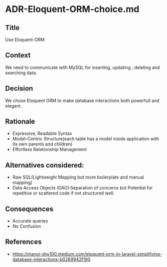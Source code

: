 # ADR-Eloquent-ORM-choice.md

## Title
Use Eloquent-ORM

## Context
We need to communicate with MySQL for inserting, updating , deleting and searching data.

## Decision
We chose Eloquent ORM to make database interactions both powerfull and elegant.

## Rationale
- Expressive, Readable Syntax
- Model-Centric Structure(each table has a model inside application with its own parents and children)
- Effortless Relationship Management

## Alternatives considered:
- Raw SQL(Lightweight Mapping but more boilerplate and manual mapping)
- Data Access Objects (DAO):Separation of concerns but Potential for repetitive or scattered code if not structured well.

## Consequences
- Accurate queries
- No Confusion


## References
- https://manoj-shu100.medium.com/eloquent-orm-in-laravel-simplifying-database-interactions-b0269942f190